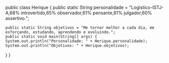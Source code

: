 public class Herique
{
    public static String personalidade = "Logístico-ISTJ-A,68% introvertido,65% observador,61% pensante,61% julgador,60% assertivo.";

    public static String objetivos = "Me tornar melhor a cada dia, me esforçando, estudando, aprendendo e evoluindo.";
    public static void main(String[] args) {
    System.out.println("Personalidade: " + Herique.personalidade);
    System.out.println("Objetivos: " + Herique.objetivos);
    
    
}
}
